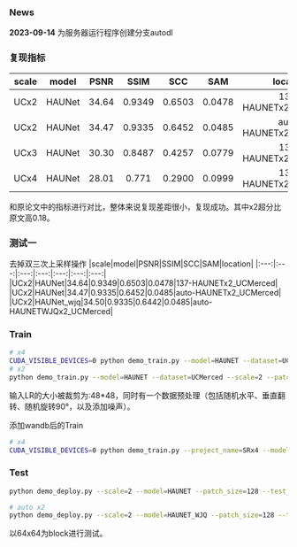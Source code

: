 ### News

**2023-09-14** 为服务器运行程序创建分支autodl

### 复现指标
|scale|model|PSNR|SSIM|SCC|SAM|location|
|:---:|:---:|:---:|:---:|:---:|:---:|:---:|
|UCx2|HAUNet|34.64|0.9349|0.6503|0.0478|137-HAUNETx2_UCMerced|
|UCx2|HAUNet|34.47|0.9335|0.6452|0.0485|auto-HAUNETx2_UCMerced|
|UCx3|HAUNet|30.30|0.8487|0.4257|0.0779|137-HAUNETx2_UCMerced|
|UCx4|HAUNet|28.01|0.771|0.2900|0.0999|137-HAUNETx2_UCMerced|

和原论文中的指标进行对比，整体来说复现差距很小，复现成功。其中x2超分比原文高0.18。

### 测试一
去掉双三次上采样操作
|scale|model|PSNR|SSIM|SCC|SAM|location|
|:---:|:---:|:---:|:---:|:---:|:---:|:---:|
|UCx2|HAUNet|34.64|0.9349|0.6503|0.0478|137-HAUNETx2_UCMerced|
|UCx2|HAUNet|34.47|0.9335|0.6452|0.0485|auto-HAUNETx2_UCMerced|
|UCx2|HAUNet_wjq|34.50|0.9335|0.6442|0.0485|auto-HAUNETWJQx2_UCMerced|


### Train
```bash
# x4
CUDA_VISIBLE_DEVICES=0 python demo_train.py --model=HAUNET --dataset=UCMerced --scale=4 --patch_size=192 --ext=img --save=HAUNETx4_UCMerced 
# x2
python demo_train.py --model=HAUNET --dataset=UCMerced --scale=2 --patch_size=96 --ext=img --save=HAUNETx2_UCMerced
```
输入LR的大小被裁剪为:48*48，同时有一个数据预处理（包括随机水平、垂直翻转、随机旋转90°，以及添加噪声）。

添加wandb后的Train
```bash
# x4
CUDA_VISIBLE_DEVICES=0 python demo_train.py --project_name=SRx4 --model=HAUNET_V1 --dataset=UCMerced --scale=4 --patch_size=192 --ext=img --save=HAUNETV1x4_UCMerced 
```


### Test
```bash
python demo_deploy.py --scale=2 --model=HAUNET --patch_size=128 --test_block --pre_train=/home/wjq/wjqHD/RSISR/model-zoo/HAUNet_RSISR/experiment/HAUNETx2_UCMerced/model/model_best.pt --dir_data=/home/wjq/wjqHD/RSISR/datasets/HAUNet/UCMerced-dataset/test/LR_x2 --dir_out=/home/wjq/wjqHD/RSISR/HAUNet-wjq/experiment/HAUNETx2_UCMerced_debug/results

# auto x2
python demo_deploy.py --scale=2 --model=HAUNET_WJQ --patch_size=128 --test_block --pre_train=/root/autodl-tmp/experiment/HAUNETWJQx2_UCMerced/model/model_best.pt --dir_data=/root/autodl-tmp/datasets/HAUNet/UCMerced-dataset/test/LR_x2 --dir_out=/root/autodl-tmp/experiment/HAUNETWJQx2_UCMerced/results
```

以64x64为block进行测试。